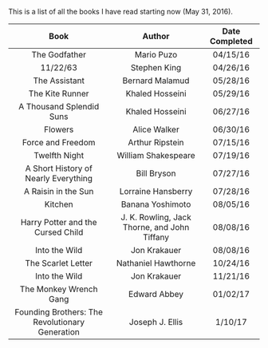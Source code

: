This is a list of all the books I have read starting now (May 31, 2016).


| Book            | Author          | Date Completed |
|:---------------:|:---------------:|:--------------:|
| The Godfather   | Mario Puzo      | 04/15/16       |
| 11/22/63        | Stephen King    | 04/26/16       |
| The Assistant   | Bernard Malamud | 05/28/16       |
| The Kite Runner | Khaled Hosseini | 05/29/16       |
| A Thousand Splendid Suns | Khaled Hosseini | 06/27/16 |
|    Flowers      | Alice Walker    | 06/30/16       |
| Force and Freedom | Arthur Ripstein | 07/15/16 |
| Twelfth Night | William Shakespeare | 07/19/16 |
| A Short History of Nearly Everything | Bill Bryson | 07/27/16 |
| A Raisin in the Sun | Lorraine Hansberry | 07/28/16 |
| Kitchen | Banana Yoshimoto | 08/05/16 |
| Harry Potter and the Cursed Child | J. K. Rowling, Jack Thorne, and John Tiffany | 08/08/16 |
| Into the Wild | Jon Krakauer | 08/08/16 | 
| The Scarlet Letter | Nathaniel Hawthorne | 10/24/16 |
| Into the Wild | Jon Krakauer | 11/21/16 |
| The Monkey Wrench Gang | Edward Abbey | 01/02/17 |
| Founding Brothers: The Revolutionary Generation | Joseph J. Ellis | 1/10/17 |  

